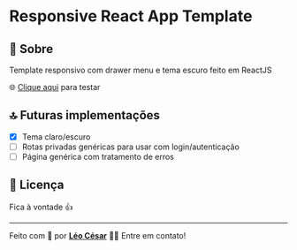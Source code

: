 # Responsive React App Template
## :speech_balloon: Sobre

Template responsivo com drawer menu e tema escuro feito em ReactJS

🌐 [Clique aqui](http://template.leocesar.com.br) para testar

## :top: Futuras implementações

 - [x] Tema claro/escuro
 - [ ] Rotas privadas genéricas para usar com login/autenticação
 - [ ] Página genérica com tratamento de erros

## :blue_book: Licença

Fica à vontade 👍

---

Feito com 💜 por [**Léo César**](https://github.com/leocsar) 👋🏽 Entre em contato!